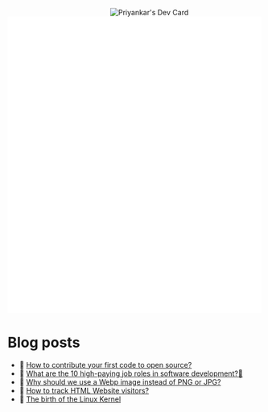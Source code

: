 
<a href="https://app.daily.dev/priyankarpal"><img src="https://github.com/priyankarpal/priyankarpal/blob/main/devcard.svg" width="300" align="right" alt="Priyankar's Dev Card"/></a>

![Metrics](/github-metrics.svg)
# Blog posts
<!-- BLOG-POST-LIST:START -->
 - 🤯   [How to contribute your first code to open source?](https://itspp.hashnode.dev/how-to-contribute-your-first-code-to-open-source)
 - 🤙   [What are the 10 high-paying job roles in software development?🤔](https://itspp.hashnode.dev/what-are-the-10-high-paying-job-roles-in-software-development)
 - 🤙   [Why should we use a Webp image instead of PNG or JPG?](https://itspp.hashnode.dev/why-should-we-use-a-webp-image-instead-of-png-or-jpg)
 - 🌮   [How to track HTML Website visitors?](https://itspp.hashnode.dev/how-to-track-html-website-visitors)
 - 🤯   [The birth of the Linux Kernel](https://itspp.hashnode.dev/the-birth-of-the-linux-kernel)<!-- BLOG-POST-LIST:END -->
